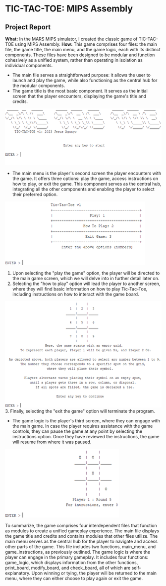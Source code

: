 # TIC-TAC-TOE: MIPS Assembly
## Project Report
**What:**
In the MARS MIPS simulator, I created the classic game of TIC-TAC-TOE using MIPS Assembly.
**How:**
This game comprises four files: the main file, the game title, the main menu, and the game logic, each with its distinct components. These files have been designed to be modular and function cohesively as a unified system, rather than operating in isolation as individual components.
- The main file serves a straightforward purpose: it allows the user to launch and play the game, while also functioning as the central hub for the modular components.
- The game title is the most basic component. It serves as the initial screen that the player encounters, displaying the game's title and credits.

![Screenshot of the game title in which 3D text is displayed with the word "TIC TAC TOE"](README_images/game_title.png)
- The main menu is the player's second screen the player encounters with the game. It offers three options: play the game, access instructions on how to play, or exit the game. This component serves as the central hub, integrating all the other components and enabling the player to select their preferred option.

![Screenshot of the game main menu in which three options are given consisting of "Play", "How to play", and "Exit game"](README_images/main_menu.png)
  1. Upon selecting the "play the game" option, the player will be directed to the main game screen, which we will delve into in further detail later on.
  2. Selecting the "how to play" option will lead the player to another screen, where they will find basic information on how to play Tic-Tac-Toe, including instructions on how to interact with the game board.
 
![Screenshot of the game instruction, a 3 by 3 grid is shown with numbers from 1 to 9 in each grid](README_images/instructions.png)
  3. Finally, selecting the "exit the game" option will terminate the program.
- The game logic is the player's third screen, where they can engage with the main game. In case the player requires assistance with the game controls, they can pause the game at any point by selecting the instructions option. Once they have reviewed the instructions, the game will resume from where it was paused.

![Screenshot of the gameplay, a 3 by 3 grid is shown with X'snd O's filled in some grids](README_images/main_game.png)

To summarize, the game comprises four interdependent files that function as modules to create a unified gameplay experience. The main file displays the game title and credits and contains modules that other files utilize. The main menu serves as the central hub for the player to navigate and access other parts of the game. This file includes two functions, main_menu, and game_instructions, as previously outlined. The game logic is where the player can engage in the primary gameplay. It includes four functions: game_logic, which displays information from the other functions, print_board, modify_board, and check_board, all of which are self-explanatory. Upon winning or tying, the player will be returned to the main menu, where they can either choose to play again or exit the game.
